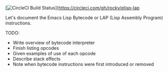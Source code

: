 [![CircleCI Build Status](https://circleci.com/gh/rocky/elisp-lap.svg?style=shield&circle-token=:circle-token)](https://circleci.com/gh/rocky/elisp-lap

Let's document the Emacs Lisp Bytecode or LAP (Lisp Assembly Program) instructions.

TODO:

* Write overview of bytecode interpreter
* Finish listing opcodes
* Given examples of use of each opcode
* Describe stack effects
* Note when bytecode instructions were first introduced or removed
